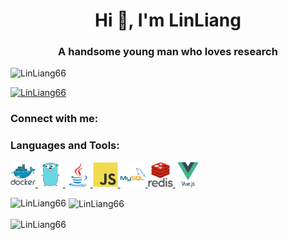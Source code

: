 <h1 align="center">Hi 👋, I'm LinLiang</h1>
<h3 align="center">A handsome young man who loves research</h3>

<p align="left"><img alt="LinLiang66"
                     src="https://komarev.com/ghpvc/?username=LinLiang66&label=Profile%20views&color=0e75b6&style=flat"/></p>

<p align="left"><a href="https://github.com/ryo-ma/github-profile-trophy"><img
        alt="LinLiang66" src="https://github-profile-trophy.vercel.app/?username=LinLiang66"/></a></p>


<h3 align="left">Connect with me:</h3>
<p align="left">
</p>

<h3 align="left">Languages and Tools:</h3>
<p align="left"><a
        href="https://www.docker.com/" rel="noreferrer" target="_blank"> <img
        alt="docker"
        height="40" src="https://raw.githubusercontent.com/devicons/devicon/master/icons/docker/docker-original-wordmark.svg" width="40"/> </a> <a href="https://golang.org" rel="noreferrer" target="_blank"> <img
        alt="go" height="40" src="https://raw.githubusercontent.com/devicons/devicon/master/icons/go/go-original.svg"
        width="40"/> </a> <a href="https://www.java.com" rel="noreferrer" target="_blank"> <img
        alt="java" height="40"
        src="https://raw.githubusercontent.com/devicons/devicon/master/icons/java/java-original.svg" width="40"/> </a> <a href="https://developer.mozilla.org/en-US/docs/Web/JavaScript" rel="noreferrer"
                                         target="_blank"> <img
        alt="javascript"
        height="40" src="https://raw.githubusercontent.com/devicons/devicon/master/icons/javascript/javascript-original.svg" width="40"/> </a><a href="https://www.mysql.com/" rel="noreferrer" target="_blank">
    <img alt="mysql"
         height="40" src="https://raw.githubusercontent.com/devicons/devicon/master/icons/mysql/mysql-original-wordmark.svg" width="40"/> </a> <a href="https://redis.io" rel="noreferrer" target="_blank"> <img
        alt="redis"
        height="40" src="https://raw.githubusercontent.com/devicons/devicon/master/icons/redis/redis-original-wordmark.svg" width="40"/> </a> <a href="https://vuejs.org/" rel="noreferrer" target="_blank">
    <img alt="vuejs"
         height="40" src="https://raw.githubusercontent.com/devicons/devicon/master/icons/vuejs/vuejs-original-wordmark.svg" width="40"/> </a></p>

<p><img align="left"
        alt="LinLiang66"
        src="https://github-readme-stats.vercel.app/api/top-langs?username=LinLiang66&show_icons=true&locale=en&layout=compact"/></p>

<p>&nbsp;<img align="center"
              alt="LinLiang66"
              src="https://github-readme-stats.vercel.app/api?username=LinLiang66&show_icons=true&locale=en"/></p>

<p><img align="center" alt="LinLiang66" src="https://github-readme-streak-stats.herokuapp.com/?user=LinLiang66&"/></p>
